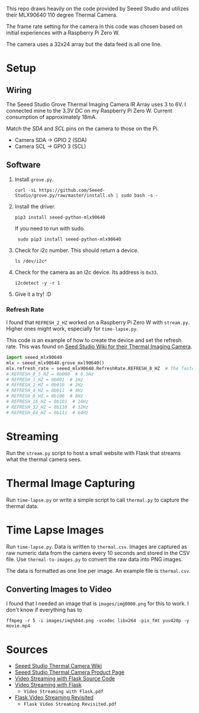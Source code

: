 This repo draws heavily on the code provided by Seeed Studio and utilizes their MLX90640 110 degree Thermal Camera.

The frame rate setting for the camera in this code was chosen based on initial experiences with a Raspberry Pi Zero W.

The camera uses a 32x24 array but the data feed is all one line.

# Setup
## Wiring

The Seeed Studio Grove Thermal Imaging Camera IR Array uses 3 to 6V. I connected mine to the 3.3V DC
on my Raspberry Pi Zero W. Current consumption of approximately 18mA.

Match the *SDA* and *SCL* pins on the camera to those on the Pi. 

- Camera SDA -> GPIO 2 (SDA)
- Camera SCL -> GPIO 3 (SCL)

## Software

1. Install `grove.py`.
    ```shell script
    curl -sL https://github.com/Seeed-Studio/grove.py/raw/master/install.sh | sudo bash -s -
    ```
1. Install the driver. 
    ```shell script
    pip3 install seeed-python-mlx90640
   ```
   If you need to run with sudo.
   ```shell script
    sudo pip3 install seeed-python-mlx90640
    ```
1. Check for i2c number. This should return a device.
    ```shell script
    ls /dev/i2c*
    ```
1. Check for the camera as an i2c device. Its address is `0x33`.
    ```shell script
    i2cdetect -y -r 1
    ```
1. Give it a try! :D

### Refresh Rate

I found that `REFRESH_2_HZ` worked on a Raspberry Pi Zero W with `stream.py`. Higher ones might work, especially for
`time-lapse.py`.

This code is an example of how to create the device and set the refresh rate. This was found 
on [Seed Studio Wiki for their Thermal Imaging Camera](http://wiki.seeedstudio.com/Grove-Thermal-Imaging-Camera-IR-Array/). 

```python
import seeed_mlx90640
mlx = seeed_mlx90640.grove_mxl90640()
mlx.refresh_rate = seeed_mlx90640.RefreshRate.REFRESH_8_HZ  # The fastest for raspberry 4 
# REFRESH_0_5_HZ = 0b000  # 0.5Hz
# REFRESH_1_HZ = 0b001  # 1Hz
# REFRESH_2_HZ = 0b010  # 2Hz
# REFRESH_4_HZ = 0b011  # 4Hz
# REFRESH_8_HZ = 0b100  # 8Hz
# REFRESH_16_HZ = 0b101  # 16Hz
# REFRESH_32_HZ = 0b110  # 32Hz
# REFRESH_64_HZ = 0b111  # 64Hz
```

# Streaming

Run the `stream.py` script to host a small website with Flask that streams what the thermal camera sees.

# Thermal Image Capturing

Run `time-lapse.py` or write a simple script to call `thermal.py` to capture the thermal data.

# Time Lapse Images

Run `time-lapse.py`. Data is written to `thermal.csv`. Images are captured as raw numeric data from the camera 
every 10 seconds and stored in the CSV file. Use `thermal-to-images.py` to convert the raw data into PNG images.

The data is formatted as one line per image. An example file is `thermal.csv`.

## Converting Images to Video

I found that I needed an image that is `images/img0000.png` for this to work. I don't know if everything has to

```shell script
ffmpeg -r 5 -i images/img%04d.png -vcodec libx264 -pix_fmt yuv420p -y movie.mp4
```

# Sources

* [Seeed Studio Thermal Camera Wiki](http://wiki.seeedstudio.com/Grove-Thermal-Imaging-Camera-IR-Array/)
* [Seeed Studio Thermal Camera Product Page](https://www.seeedstudio.com/Grove-Thermal-Imaging-Camera-IR-Array-MLX90640-110-degree-p-4334.html)
* [Video Streaming with Flask Source Code](https://github.com/miguelgrinberg/flask-video-streaming)
* [Video Streaming with Flask](https://blog.miguelgrinberg.com/post/video-streaming-with-flask)
  * `Video Streaming with Flask.pdf`
* [Flask Video Streaming Revisited](https://blog.miguelgrinberg.com/post/flask-video-streaming-revisited) 
  * `Flask Video Streaming Revisited.pdf`
